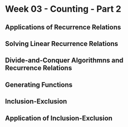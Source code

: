 # Week 03 - Counting - Part 2


## Applications of Recurrence Relations

## Solving Linear Recurrence Relations

## Divide-and-Conquer Algorithmns and Recurrence Relations

## Generating Functions

## Inclusion-Exclusion

## Application of Inclusion-Exclusion